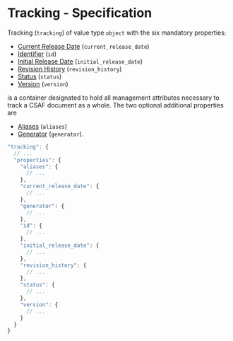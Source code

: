# Tracking - Specification

Tracking (`tracking`) of value type `object` with the six mandatory properties:

* [Current Release Date](document/tracking/current_release_date-spec.en.md) (`current_release_date`)
* [Identifier](document/tracking/id-spec.en.md) (`id`)
* [Initial Release Date](document/tracking/initial_release_date-spec.en.md) (`initial_release_date`)
* [Revision History](document/tracking/revision_history-spec.en.md) (`revision_history`)
* [Status](document/tracking/status-spec.en.md) (`status`)
* [Version](document/tracking/version-spec.en.md) (`version`)

is a container designated to hold all management attributes necessary to track a CSAF document as a whole. The two optional additional properties are

* [Aliases](document/tracking/aliases-spec.en.md) (`aliases`)
* [Generator](document/tracking/generator-spec.en.md) (`generator`).

```javascript
"tracking": {
  // ...
  "properties": {
    "aliases": {
      // ...
    },
    "current_release_date": {
      // ...
    },
    "generator": {
      // ...
    },
    "id": {
      // ...
    },
    "initial_release_date": {
      // ...
    },
    "revision_history": {
      // ...
    },
    "status": {
      // ...
    },
    "version": {
      // ...
    }
  }
}
```
